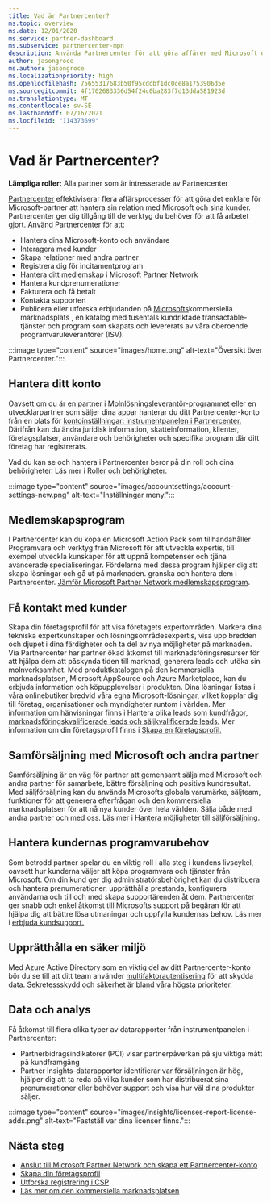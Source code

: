 ```yaml
---
title: Vad är Partnercenter?
ms.topic: overview
ms.date: 12/01/2020
ms.service: partner-dashboard
ms.subservice: partnercenter-mpn
description: Använda Partnercenter för att göra affärer med Microsoft och dina kunder
author: jasongroce
ms.author: jasongroce
ms.localizationpriority: high
ms.openlocfilehash: 75655317683b50f95cddbf1dc0ce8a1753906d5e
ms.sourcegitcommit: 4f1702683336d54f24c0ba283f7d13dda581923d
ms.translationtype: MT
ms.contentlocale: sv-SE
ms.lasthandoff: 07/16/2021
ms.locfileid: "114373699"
---
```

# <a name="what-is-partner-center"></a>Vad är Partnercenter?

**Lämpliga roller:** Alla partner som är intresserade av Partnercenter

[Partnercenter](https://partner.microsoft.com/dashboard/home) effektiviserar flera affärsprocesser för att göra det enklare för Microsoft-partner att hantera sin relation med Microsoft och sina kunder. Partnercenter ger dig tillgång till de verktyg du behöver för att få arbetet gjort. Använd Partnercenter för att:

- Hantera dina Microsoft-konto och användare
- Interagera med kunder
- Skapa relationer med andra partner
- Registrera dig för incitamentprogram
- Hantera ditt medlemskap i Microsoft Partner Network
- Hantera kundprenumerationer
- Fakturera och få betalt
- Kontakta supporten
- Publicera eller utforska erbjudanden på [Microsofts](/azure/marketplace)kommersiella marknadsplats , en katalog med tusentals kundriktade transactable-tjänster och program som skapats och levererats av våra oberoende programvaruleverantörer (ISV).

:::image type="content" source="images/home.png" alt-text="Översikt över Partnercenter.":::

## <a name="manage-your-account"></a>Hantera ditt konto

Oavsett om du är en partner i Molnlösningsleverantör-programmet eller en utvecklarpartner som säljer dina appar hanterar du ditt Partnercenter-konto från en plats för [kontoinställningar: instrumentpanelen i Partnercenter.](https://partner.microsoft.com/dashboard/home) Därifrån kan du ändra juridisk information, skatteinformation, klienter, företagsplatser, användare och behörigheter och specifika program där ditt företag har registrerats.

Vad du kan se och hantera i Partnercenter beror på din roll och dina behörigheter. Läs mer i [Roller och behörigheter](permissions-overview.md).

:::image type="content" source="images/accountsettings/account-settings-new.png" alt-text="Inställningar meny.":::

## <a name="membership-programs"></a>Medlemskapsprogram

I Partnercenter kan du köpa en Microsoft Action Pack som tillhandahåller Programvara och verktyg från Microsoft för att utveckla expertis, till exempel utveckla kunskaper för att uppnå kompetenser och tjäna avancerade specialiseringar. Fördelarna med dessa program hjälper dig att skapa lösningar och gå ut på marknaden. granska och hantera dem i Partnercenter. [Jämför Microsoft Partner Network medlemskapsprogram](https://partner.microsoft.com/membership/compare-offers).

## <a name="connect-with-customers"></a>Få kontakt med kunder

Skapa din företagsprofil för att visa företagets expertområden. Markera dina tekniska expertkunskaper och lösningsområdesexpertis, visa upp bredden och djupet i dina färdigheter och ta del av nya möjligheter på marknaden. Via Partnercenter har partner ökad åtkomst till marknadsföringsresurser för att hjälpa dem att påskynda tiden till marknad, generera leads och utöka sin molnverksamhet. Med produktkatalogen på den kommersiella marknadsplatsen, Microsoft AppSource och Azure Marketplace, kan du erbjuda information och köpupplevelser i produkten. Dina lösningar listas i våra onlinebutiker bredvid våra egna Microsoft-lösningar, vilket kopplar dig till företag, organisationer och myndigheter runtom i världen. Mer information om hänvisningar finns i Hantera olika leads som [kundfrågor, marknadsföringskvalificerade leads och säljkvalificerade leads.](manage-leads.md) Mer information om din företagsprofil finns i [Skapa en företagsprofil.](create-a-marketing-profile.md)

## <a name="co-sell-with-microsoft-and-other-partners"></a>Samförsäljning med Microsoft och andra partner

Samförsäljning är en väg för partner att gemensamt sälja med Microsoft och andra partner för samarbete, bättre försäljning och positiva kundresultat. Med säljförsäljning kan du använda Microsofts globala varumärke, säljteam, funktioner för att generera efterfrågan och den kommersiella marknadsplatsen för att nå nya kunder över hela världen. Sälja både med andra partner och med oss. Läs mer i [Hantera möjligheter till säljförsäljning.](manage-co-sell-opportunities.md)

## <a name="manage-customer-software-needs"></a>Hantera kundernas programvarubehov

Som betrodd partner spelar du en viktig roll i alla steg i kundens livscykel, oavsett hur kunderna väljer att köpa programvara och tjänster från Microsoft. Om din kund ger dig administratörsbehörighet kan du distribuera och hantera prenumerationer, upprätthålla prestanda, konfigurera användarna och till och med skapa supportärenden åt dem. Partnercenter ger snabb och enkel åtkomst till Microsofts support på begäran för att hjälpa dig att bättre lösa utmaningar och uppfylla kundernas behov. Läs mer i [erbjuda kundsupport.](customer-support.md)

## <a name="maintain-a-secure-environment"></a>Upprätthålla en säker miljö

Med Azure Active Directory som en viktig del av ditt Partnercenter-konto bör du se till att ditt team använder [multifaktorautentisering](partner-security-requirements-mandating-mfa.md) för att skydda data. Sekretessskydd och säkerhet är bland våra högsta prioriteter.

## <a name="data-and-analytics"></a>Data och analys

Få åtkomst till flera olika typer av datarapporter från instrumentpanelen i Partnercenter:

- Partnerbidragsindikatorer (PCI) visar partnerpåverkan på sju viktiga mått på kundframgång
- Partner Insights-datarapporter identifierar var försäljningen är hög, hjälper dig att ta reda på vilka kunder som har distribuerat sina prenumerationer eller behöver support och visa hur väl dina produkter säljer.

:::image type="content" source="images/insights/licenses-report-license-adds.png" alt-text="Fastställ var dina licenser finns.":::

## <a name="next-steps"></a>Nästa steg

- [Anslut till Microsoft Partner Network och skapa ett Partnercenter-konto](mpn-create-a-partner-center-account.md)
- [Skapa din företagsprofil](create-a-marketing-profile.md)
- [Utforska registrering i CSP](csp-overview.md)
- [Läs mer om den kommersiella marknadsplatsen](csp-commercial-marketplace-overview.md)
